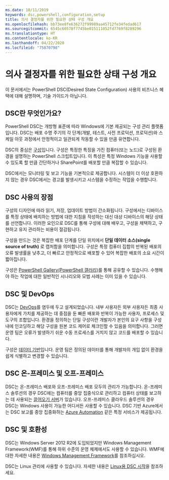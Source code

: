 ```yaml
---
ms.date: 10/11/2019
keywords: dsc,powershell,configuration,setup
title: 의사 결정자를 위한 필요한 상태 구성 개요
ms.openlocfilehash: bb73ee8fe636272f99989aa45712fe34fedad617
ms.sourcegitcommit: 6545c60578f7745be015111052fd7769f8289296
ms.translationtype: HT
ms.contentlocale: ko-KR
ms.lasthandoff: 04/22/2020
ms.locfileid: "75870798"
---
```

# <a name="desired-state-configuration-overview-for-decision-makers"></a>의사 결정자를 위한 필요한 상태 구성 개요

이 문서에서는 PowerShell DSC(Desired State Configuration) 사용의 비즈니스 혜택에 대해 설명하며, 기술 가이드가 아닙니다.

## <a name="what-is-dsc"></a>DSC란 무엇인가요?

PowerShell DSC는 개방형 표준에 따라 Windows에 기본 제공되는 구성 관리 플랫폼입니다. DSC는 배포 수명 주기의 각 단계(개발, 테스트, 사전 프로덕션, 프로덕션)와 스케일 아웃 과정에서 안정적이고 일관되게 작동할 수 있을 만큼 유연합니다.

DSC의 중심은 [구성](../configurations/configurations.md)입니다. 구성은 특정한 특징을 가진 컴퓨터(또는 노드)로 구성된 환경을 설명하는 PowerShell 스크립트입니다. 이 특성은 특정 Windows 기능을 사용할 수 있도록 할 만큼 간단하거나 SharePoint를 배포할 만큼 복잡할 수 있습니다.

DSC에서는 모니터링 및 보고 기능을 기본적으로 제공합니다. 시스템이 더 이상 호환하지 않는 경우 DSC에서는 경고를 발생시키고 시스템을 수정하는 작업을 수행합니다.

## <a name="benefits-of-using-dsc"></a>DSC 사용의 장점

구성의 디자인에 따라 읽기, 저장, 업데이트 방법이 간소화됩니다. 구성에서는 디바이스를 특정 상태에 배치하는 방법에 대한 지침을 작성하는 대신 대상 디바이스의 해당 상태를 선언합니다. 이러한 요인으로 DSC를 통해 구성에 대해 배우고, 구성을 채택하고, 구현하고 유지 관리하는 비용이 절감됩니다.

구성을 만드는 것은 복잡한 배포 단계를 단일 위치에서 **단일 데이터 소스(single source of truth)** 로 캡처함을 의미합니다. 구성은 특정 컴퓨터 집합의 반복된 배포의 오류 발생률을 낮추고, 더 빠르고 안정적으로 배포할 수 있어 복잡한 배포의 소요 시간이 짧아집니다.

구성은 [PowerShell Gallery(PowerShell 갤러리)](https://powershellgallery.com)를 통해 공유할 수 있습니다. 수행해야 하는 작업에 대한 일반적인 시나리오와 모범 사례는 이미 있을 수 있습니다.

## <a name="dsc-and-devops"></a>DSC 및 DevOps

DSC는 [DevOps](/archive/blogs/ashleymcglone/devops-for-n00bs-ie-windows-people-like-me)를 염두에 두고 설계되었습니다. 내부 사용자든 외부 사용자든 최종 사용자에게 가치를 제공하는 데 중점을 둔 빠른 배포와 반복이 가능한 사용자, 프로세스 및 도구의 조합입니다. 환경을 정의하는 단일 구성이란 개발자가 본인의 요구 사항을 구성 내에 인코딩하고 해당 구성을 원본 코드 제어로 체크인할 수 있음을 의미합니다. 그러면 운영 팀은 오류가 발생하기 쉬운 수동 프로세스를 거치지 않고 코드를 배포할 수 있습니다.

구성은 [데이터 기반](../configurations/configData.md)입니다. 운영 팀은 정의된 데이터를 통해 개발자의 개입 없이 환경을 쉽게 식별하고 변경할 수 있습니다.

## <a name="dsc-on-premises-and-off-premises"></a>DSC 온-프레미스 및 오프-프레미스

DSC는 온-프레미스 배포와 오프-프레미스 배포 모두의 관리가 가능합니다. 온-프레미스 솔루션의 경우 DSC에는 컴퓨터를 중앙 집중식으로 관리하고 컴퓨터 상태를 보고하는 데 사용되는 [끌어오기 서버](../pull-server/pullServer.md)가 있습니다. 오프-프레미스 클라우드 솔루션의 경우 DSC는 Windows 사용이 가능한 어디서든 사용할 수 있습니다.
DSC 기반 Azure에서는 DSC 보고를 중앙 집중화하는 [Azure Automation](/azure/automation) 같은 특정 서비스가 제공됩니다.

## <a name="dsc-and-compatibility"></a>DSC 및 호환성

DSC는 Windows Server 2012 R2에 도입되었지만 Windows Management Framework(WMF)를 통해 하위 수준의 운영 체제에서도 사용할 수 있습니다. WMF에 대한 자세한 내용은 [Windows Management Framework](/powershell/scripting/wmf/overview)를 참조하십시오.

DSC는 Linux 관리에 사용할 수 있습니다. 자세한 내용은 [Linux용 DSC 시작](../getting-started/lnxGettingStarted.md)을 참조하세요.
